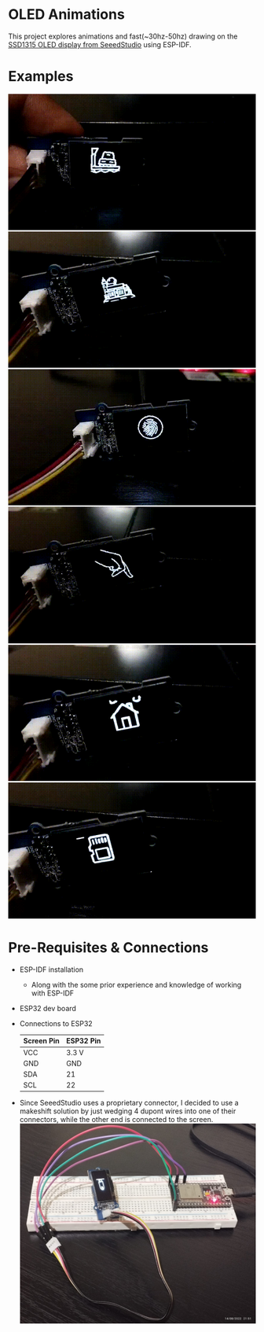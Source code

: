 # OLED Animations
This project explores animations and fast(~30hz-50hz) drawing on the [SSD1315 OLED display from SeeedStudio](https://wiki.seeedstudio.com/Grove-OLED-Display-0.96-SSD1315/) using ESP-IDF.

# Examples
![Car on a Ferry](./images/caronaferry.gif)
![3D Church](./images/church3d.gif)
![Fingerprint](./images/fingerPrint.gif)
![Finger Walking](./images/fingerwalking.gif)
![House](./images/housechimney.gif)
![MicroSD Card](./images/microsd.gif)

# Pre-Requisites & Connections
* ESP-IDF installation
	* Along with the some prior experience and knowledge of working with ESP-IDF
* ESP32 dev board
* Connections to ESP32

	| Screen Pin | ESP32 Pin |
	| --- | --- |
	| VCC | 3.3 V |
	| GND | GND |
	| SDA | 21 |
	| SCL | 22 |
	
* Since SeeedStudio uses a proprietary connector, I decided to use a makeshift solution by just wedging 4 dupont wires into one of their connectors, while the other end is connected to the screen.
![Hardware Connections](./images/connections.jpeg)

